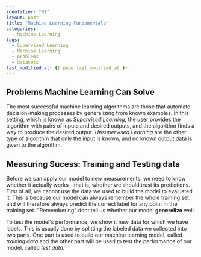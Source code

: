```yaml
---
identifier: "01"
layout: post
title: "Machine Learning Fundamentals"
categories:
  - Machine Learning
tags:
  - Supervised Learning
  - Machine Learning
  - problems
  - datasets
last_modified_at: {{ page.last_modified_at }}
---
```


## Problems Machine Learning Can Solve

The most successful machine learning algorithms are those that automate decision-making processes by generelizing from known examples. In this setting, which is known as *Supervised Learning*, the user provides the algorithm with pairs of inputs and desired outputs, and the algorithm finds a way to produce the desired output. *Unsupervised Learning* are the other type of algorithm that only the input is known, and no known output data is given to the algorithm.

## Measuring Sucess: Training and Testing data

Before we can apply our model to new measurements, we need to know whether it actually works - that is, whether we should trust its predictions. First of all, we cannot use the data we used to build the model to evaluated it. This is because our model can always remember the whole training set, and will therefore always predict the correct label for any point in the training set. "Remembering" dont tell us whether our model **generelize** well. 

To test the model's performance, we show it new data for which we have labels. This is usually done by splitting the labeled data we collected into two parts. One part is used to build our machine learning model, called *training data* and the other part will be used to test the performance of our model, called *test data*.